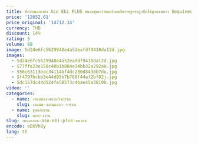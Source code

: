 ```yaml
---
title: ที่กําหนดเองคํา Aso Ebi PLUS ขนาดชุดเดรสเมอร์เมดสีขาวหรูหราลูกปัดไข่มุกแขนยาว Sequined VINTAGE Elegant
price: '12652.61'
price_original: '14712.34'
currency: THB
discount: 14%
rating: 5
volume: 88
image: Sd24e6fc5629948e4a52eafdf9418da12d.jpg
images:
  - Sd24e6fc5629948e4a52eafdf9418da12d.jpg
  - S77ffe23e158c40b1b884e34bb32a292aH.jpg
  - S56c63113eac34114bf4dc280d8438b7du.jpg
  - Sf4797bcbb3e44d95b7b768f44af2bf82j.jpg
  - Sdc157dc44d524fe58573c4bae45a3810b.jpg
video: ''
categories:
  - name: งานแต่งงานและกิจกรรม
    slug: งานแต-งงานและก-จกรรม
  - name: ชุดแต่งงาน
    slug: ดแต-งงาน
slug: าหนดเองค-aso-ebi-plus-ขนาดช
encode: oDXVhBy
lang: th
---
```

  